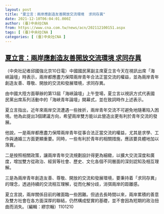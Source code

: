 ```yaml
---
layout: post
title: "夏立言：兩岸應創造友善開放交流環境  求同存異"
date: 2021-12-10T06:04:01.000Z
author: (臺)中央社CNA
from: https://www.cna.com.tw/news/acn/202112100151.aspx
tags: [ (臺)中央社CNA ]
categories: [ (臺)中央社CNA ]
---
```

<!--1639116241000-->
[夏立言：兩岸應創造友善開放交流環境  求同存異](https://www.cna.com.tw/news/acn/202112100151.aspx)
------

<div>
<div></div><div><p>（中央社記者邱國強北京10日電）中國國民黨副主席夏立言今天在視訊出席「海峽論壇」時表示，兩岸都應盡力保障兩岸青年合法正當交流的權益，並為兩岸青年創造友善、尊敬、開放的交流和發展環境，求同存異。</p><p>由中國大陸方面舉辦的第13屆「海峽論壇」上午登場，夏立言以視訊方式代表國民黨出席系列活動中的「海峽青年論壇」開幕式，並在致詞時作上述表示。</p><p>夏立言指出，近年來兩岸交流遭遇一些挫折，兩岸青年交流不可避免地隨著陷入困境。他為此提出3個建議方向，希望兩岸雙方能以此營造出更有利於青年交流的發展。</p><p>他說，一是兩岸都應盡力保障兩岸青年從事合法正當交流的權益，尤其是求學、工作與通婚三方面更顯重要。同時，一些有利於青年的相關措施，應該要具體地加以落實。</p><p>二是按照相關政策，讓兩岸青年交流規劃設計得更為細緻，以擴大交流深度和廣度，增加雙方從政治、經貿等社會、歷史、文化各個不同層面的深刻認知及相互理解。</p><p>三是為兩岸青年創造友善、尊敬、開放的交流和發展環境，要秉持着「求同存異」的理念，透過持續的交流相互理解，從而化解分歧，消弭兩岸的距離感。</p><p>夏立言說，兩岸關係目前的確面臨一些困難。但過去長時間以來，兩岸累積的善意及雙方社會在各方面深厚的聯結，仍然構成堅實的基礎，並不會因為短期的政治扭曲而消失。（編輯：繆宗翰）1101210</p></div>
</div>
